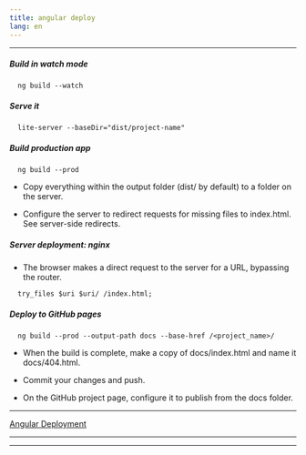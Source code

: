```yaml
---
title: angular deploy
lang: en
---
```


***

##### Build in watch mode
```
  ng build --watch
```

##### Serve it
```
  lite-server --baseDir="dist/project-name"
```

##### Build production app
```
  ng build --prod
```

* Copy everything within the output folder (dist/ by default) to a folder on the server.

* Configure the server to redirect requests for missing files to index.html.  See server-side redirects.

##### Server deployment: nginx


* The browser makes a direct request to the server for a URL, bypassing the router.

```
  try_files $uri $uri/ /index.html;
```

##### Deploy to GitHub pages
```
  ng build --prod --output-path docs --base-href /<project_name>/
```

* When the build is complete, make a copy of docs/index.html and name it docs/404.html.

* Commit your changes and push.

* On the GitHub project page, configure it to publish from the docs folder.

***
[Angular Deployment](https://angular.io/guide/deployment)
***
***
